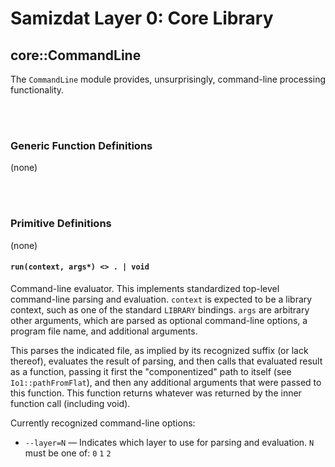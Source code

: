 Samizdat Layer 0: Core Library
==============================

core::CommandLine
-----------------

The `CommandLine` module provides, unsurprisingly, command-line processing
functionality.

<br><br>
### Generic Function Definitions

(none)


<br><br>
### Primitive Definitions

(none)


#### `run(context, args*) <> . | void`

Command-line evaluator. This implements standardized top-level command-line
parsing and evaluation. `context` is expected to be a library context, such
as one of the standard `LIBRARY` bindings. `args` are arbitrary other
arguments, which are parsed as optional command-line options, a program
file name, and additional arguments.

This parses the indicated file, as implied by its recognized suffix
(or lack thereof), evaluates the result of parsing, and then calls that
evaluated result as a function, passing it first the "componentized"
path to itself (see `Io1::pathFromFlat`), and then any additional
arguments that were passed to this function. This function returns whatever
was returned by the inner function call (including void).

Currently recognized command-line options:

* `--layer=N` &mdash; Indicates which layer to use for parsing and
  evaluation. `N` must be one of: `0` `1` `2`

